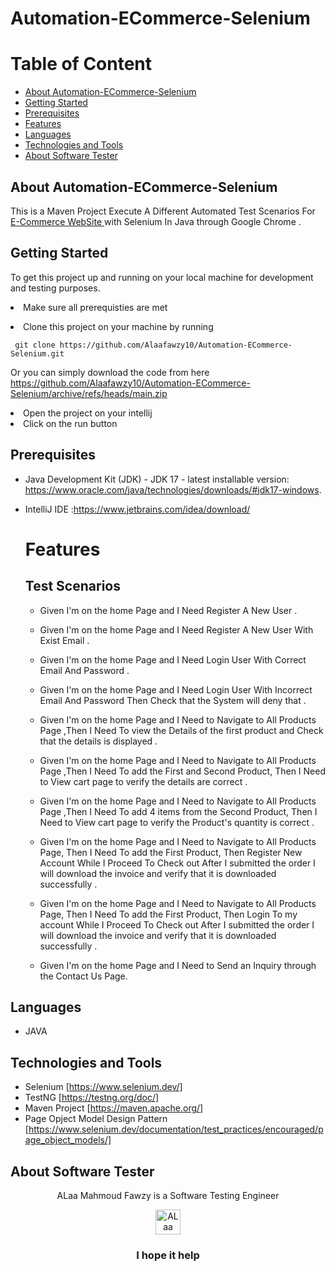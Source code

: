 # Automation-ECommerce-Selenium
# Table of Content
- [About Automation-ECommerce-Selenium](#about-automation-ecommerce-selenium)
- [Getting Started](#getting-started)
- [Prerequisites](#prerequisites)
- [Features](#features)
- [Languages](#languages)
- [Technologies and Tools](#technologies-and-tools)
- [About Software Tester](#about-software-tester)

 ## About Automation-ECommerce-Selenium
 This is a Maven Project Execute A Different Automated Test Scenarios For <a href="https://automationexercise.com/">E-Commerce WebSite
  </a> with Selenium In Java through Google Chrome .
 
 ## Getting Started

To get this project up and running on your local machine for development and testing purposes. <li> Make sure all prerequisties are met  
<li> Clone this project on your machine by running  

     git clone https://github.com/Alaafawzy10/Automation-ECommerce-Selenium.git

Or you can simply download the code from here https://github.com/Alaafawzy10/Automation-ECommerce-Selenium/archive/refs/heads/main.zip
<li> Open the project on your intellij 
<li> Click on the run button
  
  ## Prerequisites
- Java Development Kit (JDK) - JDK 17 - latest installable version: https://www.oracle.com/java/technologies/downloads/#jdk17-windows.
- IntelliJ IDE :https://www.jetbrains.com/idea/download/
  
  # Features
  ## Test Scenarios
  - Given I'm on the home Page and I Need Register A New User .
  
  - Given I'm on the home Page and I Need Register A New User With Exist Email .
  
  - Given I'm on the home Page and I Need Login User With Correct Email And Password .
  
  - Given I'm on the home Page and I Need Login User With Incorrect Email And Password Then Check that the System will deny that .
  
  - Given I'm on the home Page and I Need to Navigate to All Products Page ,Then I Need To view the Details of the first product and Check that the details is displayed . 
  
  - Given I'm on the home Page and I Need to Navigate to All Products Page ,Then I Need To add the First and Second Product, Then I Need to View cart page to verify the details are correct .
  
  - Given I'm on the home Page and I Need to Navigate to All Products Page ,Then I Need To add 4 items from the Second Product, Then I Need to View cart page to verify the Product's quantity is correct .
  
  - Given I'm on the home Page and I Need to Navigate to All Products Page, Then I Need To add the First Product, Then Register New Account While I Proceed To Check out After I submitted the order I will download the invoice and verify that it is downloaded successfully .
  
  - Given I'm on the home Page and I Need to Navigate to All Products Page, Then I Need To add the First Product, Then Login To my account While I Proceed To Check out After I submitted the order I will download the invoice and verify that it is downloaded successfully .
  
  - Given I'm on the home Page and I Need to Send an Inquiry through the Contact Us Page.
 
## Languages
  - JAVA
  ## Technologies and Tools
  - Selenium [https://www.selenium.dev/]
  - TestNG [https://testng.org/doc/]
  - Maven Project [https://maven.apache.org/]
  - Page Opject Model Design Pattern [https://www.selenium.dev/documentation/test_practices/encouraged/page_object_models/]
  
## About Software Tester
  <div align="center">
  ALaa Mahmoud Fawzy is a Software Testing Engineer
  </div>
 <p> </p>
 <p> </p>
  <div align="center">
  <!-- ALaa Mahmoud Fawzy LinkedIn -->
  <a href="https://www.linkedin.com/in/alaa-mahmoud-fawzy-khalid-3732a8191/">
    <img src="https://user-images.githubusercontent.com/33738409/154184172-7a13b01e-6eb1-4134-ae91-c82588a7b27b.png" width="40px" height="40px"  
      alt="ALaa Mahmoud Fawzy Linkedin Profile" />
  </a>
</div>
<p> </p>
<h3 align="center"> I hope it help </h3>
